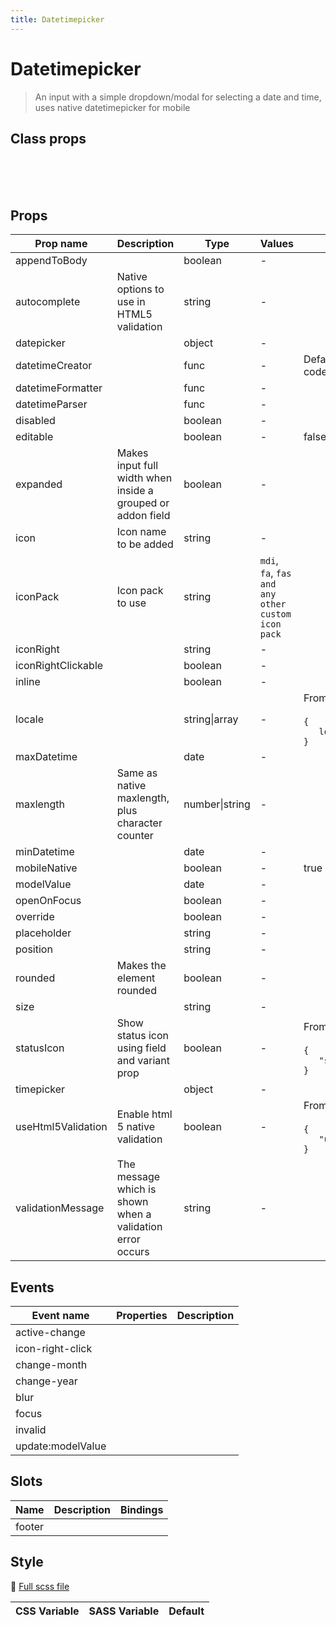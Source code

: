 ```yaml
---
title: Datetimepicker
---
```


# Datetimepicker

<div class="vp-doc">

> An input with a simple dropdown/modal for selecting a date and time, uses native datetimepicker for mobile

<Carbon />
</div>
<example-datetimepicker />

## Class props

<br />

<inspector-datetimepicker-viewer />

<br />
<br />

<div class="vp-doc">

## Props

| Prop name          | Description                                                 | Type           | Values                                            | Default                                                                                                                                  |
| ------------------ | ----------------------------------------------------------- | -------------- | ------------------------------------------------- | ---------------------------------------------------------------------------------------------------------------------------------------- |
| appendToBody       |                                                             | boolean        | -                                                 |                                                                                                                                          |
| autocomplete       | Native options to use in HTML5 validation                   | string         | -                                                 |                                                                                                                                          |
| datepicker         |                                                             | object         | -                                                 |                                                                                                                                          |
| datetimeCreator    |                                                             | func           | -                                                 | Default function (see source code)                                                                                                       |
| datetimeFormatter  |                                                             | func           | -                                                 |                                                                                                                                          |
| datetimeParser     |                                                             | func           | -                                                 |                                                                                                                                          |
| disabled           |                                                             | boolean        | -                                                 |                                                                                                                                          |
| editable           |                                                             | boolean        | -                                                 | false                                                                                                                                    |
| expanded           | Makes input full width when inside a grouped or addon field | boolean        | -                                                 |                                                                                                                                          |
| icon               | Icon name to be added                                       | string         | -                                                 |                                                                                                                                          |
| iconPack           | Icon pack to use                                            | string         | `mdi`, `fa`, `fas and any other custom icon pack` |                                                                                                                                          |
| iconRight          |                                                             | string         | -                                                 |                                                                                                                                          |
| iconRightClickable |                                                             | boolean        | -                                                 |                                                                                                                                          |
| inline             |                                                             | boolean        | -                                                 |                                                                                                                                          |
| locale             |                                                             | string\|array  | -                                                 | <div>From <b>config</b></div><br><code style='white-space: nowrap; padding: 0;'>{<br>&nbsp;&nbsp; locale: undefined<br>}</code>          |
| maxDatetime        |                                                             | date           | -                                                 |                                                                                                                                          |
| maxlength          | Same as native maxlength, plus character counter            | number\|string | -                                                 |                                                                                                                                          |
| minDatetime        |                                                             | date           | -                                                 |                                                                                                                                          |
| mobileNative       |                                                             | boolean        | -                                                 | true                                                                                                                                     |
| modelValue         |                                                             | date           | -                                                 |                                                                                                                                          |
| openOnFocus        |                                                             | boolean        | -                                                 |                                                                                                                                          |
| override           |                                                             | boolean        | -                                                 |                                                                                                                                          |
| placeholder        |                                                             | string         | -                                                 |                                                                                                                                          |
| position           |                                                             | string         | -                                                 |                                                                                                                                          |
| rounded            | Makes the element rounded                                   | boolean        | -                                                 |                                                                                                                                          |
| size               |                                                             | string         | -                                                 |                                                                                                                                          |
| statusIcon         | Show status icon using field and variant prop               | boolean        | -                                                 | <div>From <b>config</b></div><br><code style='white-space: nowrap; padding: 0;'>{<br>&nbsp;&nbsp; "statusIcon": true<br>}</code>         |
| timepicker         |                                                             | object         | -                                                 |                                                                                                                                          |
| useHtml5Validation | Enable html 5 native validation                             | boolean        | -                                                 | <div>From <b>config</b></div><br><code style='white-space: nowrap; padding: 0;'>{<br>&nbsp;&nbsp; "useHtml5Validation": true<br>}</code> |
| validationMessage  | The message which is shown when a validation error occurs   | string         | -                                                 |                                                                                                                                          |

## Events

| Event name        | Properties | Description |
| ----------------- | ---------- | ----------- |
| active-change     |            |
| icon-right-click  |            |
| change-month      |            |
| change-year       |            |
| blur              |            |
| focus             |            |
| invalid           |            |
| update:modelValue |            |

## Slots

| Name   | Description | Bindings |
| ------ | ----------- | -------- |
| footer |             |          |

## Style

📄 [Full scss file](https://github.com/oruga-ui/oruga/blob/master/packages/oruga/src/scss/components/_datetimepicker.scss)

| CSS Variable | SASS Variable | Default |
| ------------ | ------------- | ------- |


</div>
